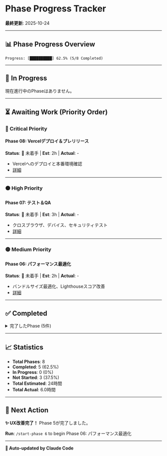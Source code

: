 # Phase Progress Tracker

**最終更新**: 2025-10-24

---

## 📊 Phase Progress Overview

```
Progress: [██████████] 62.5% (5/8 Completed)
```

---

## 🔄 In Progress

現在進行中のPhaseはありません。

---

## ⏳ Awaiting Work (Priority Order)

### 🔴 Critical Priority




#### Phase 08: Vercelデプロイ＆プレリリース
**Status**: 🔴 未着手 | **Est**: 2h | **Actual**: -
- Vercelへのデプロイと本番環境確認
- [詳細](./phase-08-deployment.md)

---

### 🟠 High Priority



#### Phase 07: テスト＆QA
**Status**: 🔴 未着手 | **Est**: 3h | **Actual**: -
- クロスブラウザ、デバイス、セキュリティテスト
- [詳細](./phase-07-testing-qa.md)

---

### 🟡 Medium Priority

#### Phase 06: パフォーマンス最適化
**Status**: 🔴 未着手 | **Est**: 2h | **Actual**: -
- バンドルサイズ最適化、Lighthouseスコア改善
- [詳細](./phase-06-performance-optimization.md)

---

## ✅ Completed

<details>
<summary>完了したPhase (5件)</summary>

### Phase 05: エラーハンドリング＆UX改善
**Status**: 🟢 完了 | **Est**: 3h | **Actual**: 1.5h | **Completed**: 2025-10-24
- ✅ エラーハンドリング、トースト通知、ローディング状態、バリデーション、アクセシビリティ完成
- **Commit**: 4f6bff7
- [詳細](./phase-05-error-handling-ux.md)

### Phase 04: データベース統合
**Status**: 🟢 完了 | **Est**: 3h | **Actual**: 1.0h | **Completed**: 2025-10-24
- ✅ Neon PostgreSQL統合、履歴保存・取得機能、統計情報収集完成
- **Commit**: f849786
- [詳細](./phase-04-database-integration.md)

### Phase 03: AI統合
**Status**: 🟢 完了 | **Est**: 5h | **Actual**: 1.5h | **Completed**: 2025-10-24
- ✅ OpenAI API統合、要約・感想生成、記事スクレイピング完成
- **Commit**: a38ec45
- [詳細](./phase-03-ai-integration.md)

### Phase 02: UI実装
**Status**: 🟢 完了 | **Est**: 4h | **Actual**: 1.5h | **Completed**: 2025-10-23
- ✅ UI コンポーネント、フォーム、レスポンシブデザイン完成
- **Commit**: 1733a19
- [詳細](./phase-02-ui-implementation.md)

### Phase 01: プロジェクトセットアップ
**Status**: 🟢 完了 | **Est**: 2h | **Actual**: 0.5h | **Completed**: 2025-10-23
- ✅ 依存関係のインストールと動作確認
- **Commit**: 8b2597c
- [詳細](./phase-01-project-setup.md)

</details>

---

## 📈 Statistics

- **Total Phases**: 8
- **Completed**: 5 (62.5%)
- **In Progress**: 0 (0%)
- **Not Started**: 3 (37.5%)
- **Total Estimated**: 24時間
- **Total Actual**: 6.0時間

---

## 🎯 Next Action

**✨ UX改善完了！** Phase 5が完了しました。

**Run**: `/start-phase 6` to begin Phase 06: パフォーマンス最適化

---

**🤖 Auto-updated by Claude Code**
